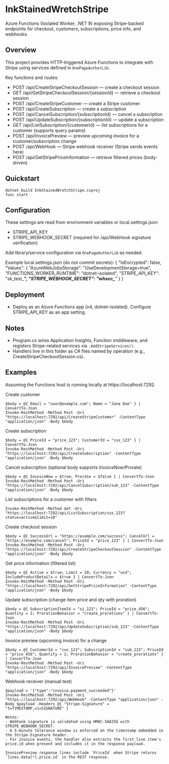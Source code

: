 # InkStainedWretchStripe

Azure Functions (Isolated Worker, .NET 9) exposing Stripe-backed endpoints for checkout, customers, subscriptions, price info, and webhooks.

## Overview
This project provides HTTP-triggered Azure Functions to integrate with Stripe using services defined in `OnePageAuthorLib`.

Key functions and routes:
- POST /api/CreateStripeCheckoutSession — create a checkout session
- GET  /api/GetStripeCheckoutSession/{sessionId} — retrieve a checkout session
- POST /api/CreateStripeCustomer — create a Stripe customer
- POST /api/CreateSubscription — create a subscription
- POST /api/CancelSubscription/{subscriptionId} — cancel a subscription
- POST /api/UpdateSubscription/{subscriptionId} — update a subscription
- GET  /api/ListSubscription/{customerId} — list subscriptions for a customer (supports query params)
- POST /api/InvoicePreview — preview upcoming invoice for a customer/subscription change
- POST /api/WebHook — Stripe webhook receiver (Stripe sends events here)
- POST /api/GetStripePriceInformation — retrieve filtered prices (body-driven)

## Quickstart
```pwsh
dotnet build InkStainedWretchStripe.csproj
func start
```

## Configuration
These settings are read from environment variables or local.settings.json:
- STRIPE_API_KEY
- STRIPE_WEBHOOK_SECRET (required for /api/WebHook signature verification)

Add library/service configuration via `OnePageAuthorLib` as needed.

Example local.settings.json (do not commit secrets):
{
  "IsEncrypted": false,
  "Values": {
    "AzureWebJobsStorage": "UseDevelopmentStorage=true",
    "FUNCTIONS_WORKER_RUNTIME": "dotnet-isolated",
    "STRIPE_API_KEY": "sk_test_***",
    "STRIPE_WEBHOOK_SECRET": "whsec_***"
  }
}

## Deployment
- Deploy as an Azure Functions app (v4, dotnet-isolated). Configure STRIPE_API_KEY as an app setting.

## Notes
- Program.cs wires Application Insights, Function middleware, and registers Stripe-related services via `.AddStripeServices()`.
- Handlers live in this folder as C# files named by operation (e.g., CreateStripeCheckoutSession.cs).

## Examples

Assuming the Functions host is running locally at https://localhost:7292.

Create customer

```pwsh
$body = @{ Email = "user@example.com"; Name = "Jane Doe" } | ConvertTo-Json
Invoke-RestMethod -Method Post -Uri "https://localhost:7292/api/CreateStripeCustomer" -ContentType "application/json" -Body $body
```

Create subscription

```pwsh
$body = @{ PriceId = "price_123"; CustomerId = "cus_123" } | ConvertTo-Json
Invoke-RestMethod -Method Post -Uri "https://localhost:7292/api/CreateSubscription" -ContentType "application/json" -Body $body
```

Cancel subscription (optional body supports InvoiceNow/Prorate)

```pwsh
$body = @{ InvoiceNow = $true; Prorate = $false } | ConvertTo-Json
Invoke-RestMethod -Method Post -Uri "https://localhost:7292/api/CancelSubscription/sub_123" -ContentType "application/json" -Body $body
```

List subscriptions for a customer with filters

```pwsh
Invoke-RestMethod -Method Get -Uri "https://localhost:7292/api/ListSubscription/cus_123?status=active&limit=10"
```

Create checkout session

```pwsh
$body = @{ SuccessUrl = "https://example.com/success"; CancelUrl = "https://example.com/cancel"; PriceId = "price_123" } | ConvertTo-Json
Invoke-RestMethod -Method Post -Uri "https://localhost:7292/api/CreateStripeCheckoutSession" -ContentType "application/json" -Body $body
```

Get price information (filtered list)

```pwsh
$body = @{ Active = $true; Limit = 20; Currency = "usd"; IncludeProductDetails = $true } | ConvertTo-Json
Invoke-RestMethod -Method Post -Uri "https://localhost:7292/api/GetStripePriceInformation" -ContentType "application/json" -Body $body
```

Update subscription (change item price and qty with proration)

```pwsh
$body = @{ SubscriptionItemId = "si_123"; PriceId = "price_456"; Quantity = 2; ProrationBehavior = "create_prorations" } | ConvertTo-Json
Invoke-RestMethod -Method Post -Uri "https://localhost:7292/api/UpdateSubscription/sub_123" -ContentType "application/json" -Body $body
```

Invoice preview (upcoming invoice) for a change

```pwsh
$body = @{ CustomerId = "cus_123"; SubscriptionId = "sub_123"; PriceId = "price_456"; Quantity = 2; ProrationBehavior = "create_prorations" } | ConvertTo-Json
Invoke-RestMethod -Method Post -Uri "https://localhost:7292/api/InvoicePreview" -ContentType "application/json" -Body $body
```

Webhook receiver (manual test)

```pwsh
$payload = '{"type":"invoice.payment_succeeded"}'
Invoke-RestMethod -Method Post -Uri "https://localhost:7292/api/WebHook" -ContentType "application/json" -Body $payload -Headers @{ "Stripe-Signature" = "t=TIMESTAMP,v1=SIGNATURE" }

Notes:
- Webhook signature is validated using HMAC-SHA256 with STRIPE_WEBHOOK_SECRET.
- A 5-minute tolerance window is enforced on the timestamp embedded in the Stripe-Signature header.
- For invoice events, the handler also extracts the first line item's price.id when present and includes it in the response payload.

InvoicePreview response lines include `PriceId` when Stripe returns `lines.data[*].price.id` in the REST response.
```